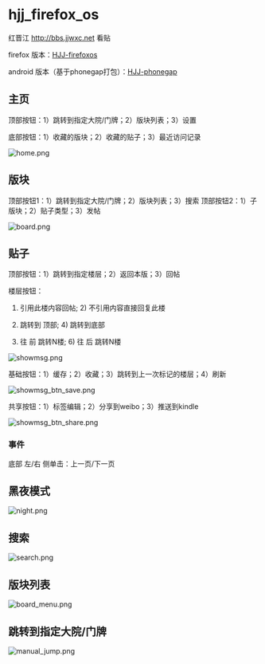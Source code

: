 hjj_firefox_os
==============

红晋江 http://bbs.jjwxc.net 看贴

firefox 版本：[HJJ-firefoxos](https://marketplace.firefox.com/app/hjj/)

android 版本（基于phonegap打包）：[HJJ-phonegap](https://build.phonegap.com/apps/1033213/share)

## 主页

顶部按钮：1）跳转到指定大院/门牌；2）版块列表；3）设置

底部按钮：1）收藏的版块；2）收藏的贴子；3）最近访问记录

![home.png](home.png)


## 版块

顶部按钮1：1）跳转到指定大院/门牌；2）版块列表；3）搜索
顶部按钮2：1）子版块；2）贴子类型；3）发帖

![board.png](board.png)

## 贴子

顶部按钮：1）跳转到指定楼层；2）返回本版；3）回帖

楼层按钮：

1) 引用此楼内容回帖; 2) 不引用内容直接回复此楼

3) 跳转到 顶部; 4) 跳转到底部

5) 往 前 跳转N楼; 6) 往 后 跳转N楼


![showmsg.png](showmsg.png)


基础按钮：1）缓存；2）收藏；3）跳转到上一次标记的楼层；4）刷新

![showmsg_btn_save.png](showmsg_btn_save.png)

共享按钮：1）标签编辑；2）分享到weibo；3）推送到kindle

![showmsg_btn_share.png](showmsg_btn_share.png)

### 事件

底部 左/右 侧单击：上一页/下一页

## 黑夜模式

![night.png](night.png)

## 搜索

![search.png](search.png)

## 版块列表

![board_menu.png](board_menu.png)

## 跳转到指定大院/门牌

![manual_jump.png](manual_jump.png)
